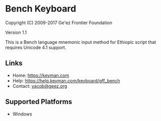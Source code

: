 Bench Keyboard
=====================

Copyright (C) 2009-2017 Ge'ez Frontier Foundation

Version 1.1

This is a Bench language mnemonic input method for Ethiopic script that requires Unicode 4.1 support.

Links
-----

 * Home:     https://keyman.com
 * Help:     https://help.keyman.com/keyboard/gff_bench
 * Contact:  yacob@geez.org

Supported Platforms
-------------------
 * Windows
 